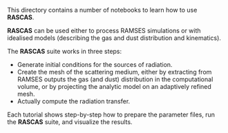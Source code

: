 This directory contains a number of notebooks to learn how to use **RASCAS**. 

**RASCAS** can be used either to process RAMSES simulations or with idealised models (describing the gas and dust distribution and kinematics). 

The **RASCAS** suite works in three steps:
- Generate initial conditions for the sources of radiation.
- Create the mesh of the scattering medium, either by extracting from RAMSES outputs the gas (and dust) distribution in the computational volume, or by projecting the analytic model on an adaptively refined  mesh. 
- Actually compute the radiation transfer.

Each tutorial shows step-by-step how to prepare the parameter files, run the **RASCAS** suite, and visualize the results.
